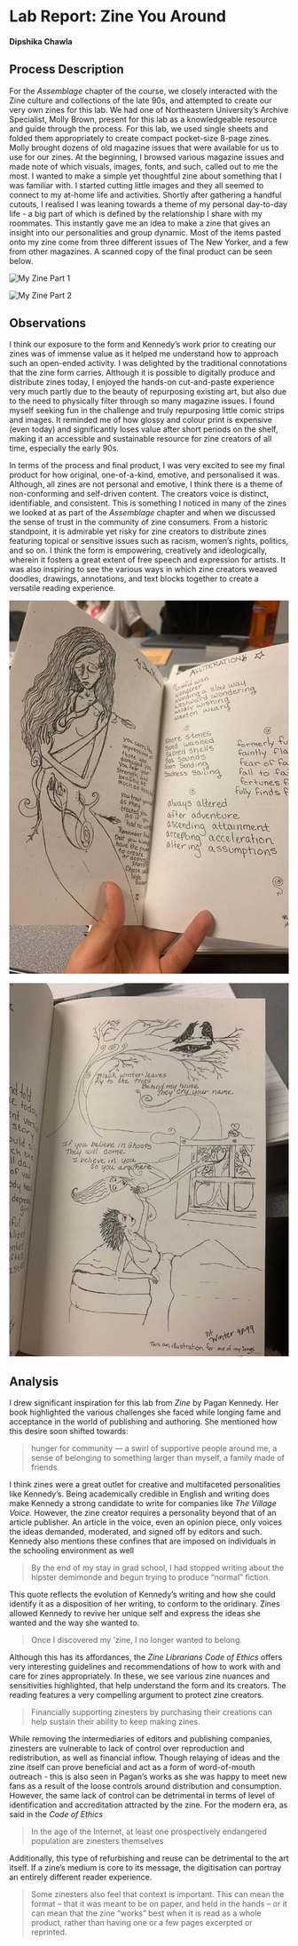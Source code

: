 # Lab Report: Zine You Around

#### Dipshika Chawla

## Process Description

For the _Assemblage_ chapter of the course, we closely interacted with the Zine culture and collections of the late 90s, and attempted to create our very own zines for this lab. We had one of Northeastern University’s Archive Specialist, Molly Brown, present for this lab as a knowledgeable resource and guide through the process. For this lab, we used single sheets and folded them appropriately to create compact pocket-size 8-page zines. Molly brought dozens of old magazine issues that were available for us to use for our zines. At the beginning, I browsed various magazine issues and made note of which visuals, images, fonts, and such, called out to me the most. I wanted to make a simple yet thoughtful zine about something that I was familiar with. I started cutting little images and they all seemed to connect to my at-home life and activities. Shortly after gathering a handful cutouts, I realised I was leaning towards a theme of my personal day-to-day life - a big part of which is defined by the relationship I share with my roommates. This instantly gave me an idea to make a zine that gives an insight into our personalities and group dynamic. Most of the items pasted onto my zine come from three different issues of The New Yorker, and a few from other magazines. A scanned copy of the final product can be seen below.

![My Zine Part 1](/images/myzine1.jpeg)

![My Zine Part 2](/images/myzine2.jpeg)

## Observations

I think our exposure to the form and Kennedy’s work prior to creating our zines was of immense value as it helped me understand how to approach such an open-ended activity. I was delighted by the traditional connotations that the zine form carries. Although it is possible to digitally produce and distribute zines today, I enjoyed the hands-on cut-and-paste experience very much partly due to the beauty of repurposing existing art, but also due to the need to physically filter through so many magazine issues. I found myself seeking fun in the challenge and truly repurposing little comic strips and images. It reminded me of how glossy and colour print is expensive (even today) and significantly loses value after short periods on the shelf, making it an accessible and sustainable resource for zine creators of all time, especially the early 90s.

In terms of the process and final product, I was very excited to see my final product for how original, one-of-a-kind, emotive, and personalised it was. Although, all zines are not personal and emotive, I think there is a theme of non-conforming and self-driven content. The creators voice is distinct, identifiable, and consistent. This is something I noticed in many of the zines we looked at as part of the _Assemblage_ chapter and when we discussed the sense of trust in the community of zine consumers. From a historic standpoint, it is admirable yet risky for zine creators to distribute zines featuring topical or sensitive issues such as racism, women’s rights, politics, and so on. I think the form is empowering, creatively and ideologically, wherein it fosters a great extent of free speech and expression for artists. It was also inspiring to see the various ways in which zine creators weaved doodles, drawings, annotations, and text blocks together to create a versatile reading experience.

![Zine Example 1](/images/zineexample1.jpeg)

![Zine Example 2](/images/zineexample2.jpeg)

## Analysis

I drew significant inspiration for this lab from _Zine_ by Pagan Kennedy. Her book highlighted the various challenges she faced while longing fame and acceptance in the world of publishing and authoring. She mentioned how this desire soon shifted towards:
> hunger for community — a swirl of supportive people around me, a sense of belonging to something larger than myself, a family made of friends.

I think zines were a great outlet for creative and multifaceted personalities like Kennedy’s. Being academically credible in English and writing does make Kennedy a strong candidate to write for companies like _The Village Voice._ However, the zine creator requires a personality beyond that of an article publisher. An article in the voice, even an opinion piece, only voices the ideas demanded, moderated, and signed off by editors and such. Kennedy also mentions these confines that are imposed on individuals in the schooling environment as well
> By the end of my stay in grad school, I had stopped writing about the hipster demimonde and begun trying to produce “normal” fiction.

This quote reflects the evolution of Kennedy’s writing and how she could identify it as a disposition of her writing, to conform to the oridinary. Zines allowed Kennedy to revive her unique self and express the ideas she wanted and the way she wanted to.
> Once I discovered my ’zine, I no longer wanted to belong.

Although this has its affordances, the _Zine Librarians Code of Ethics_ offers very interesting guidelines and recommendations of how to work with and care for zines appropriately. In these, we see various zine nuances and sensitivities highlighted, that help understand the form and its creators. The reading features a very compelling argument to protect zine creators.
> Financially supporting zinesters by purchasing their creations can help sustain their ability to keep making zines.

While removing the intermediaries of editors and publishing companies, zinesters are vulnerable to lack of control over reproduction and redistribution, as well as financial inflow. Though relaying of ideas and the zine itself can prove beneficial and act as a form of word-of-mouth outreach - this is also seen in Pagan’s works as she was happy to meet new fans as a result of the loose controls around distribution and consumption. However, the same lack of control can be detrimental in terms of level of identification and accreditation attracted by the zine. For the modern era, as said in the _Code of Ethics_
> In the age of the Internet, at least one prospectively endangered population are zinesters themselves

Additionally, this type of refurbishing and reuse can be detrimental to the art itself. If a zine’s medium is core to its message, the digitisation can portray an entirely different reader experience. 
> Some zinesters also feel that context is important. This can mean the format – that it was meant to be on paper, and held in the hands – or it can mean that the zine “works” best when it is read as a whole product, rather than having one or a few pages excerpted or reprinted. 



